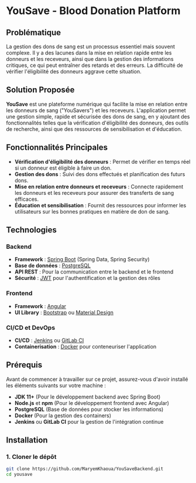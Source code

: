 # YouSave - Blood Donation Platform

## Problématique

La gestion des dons de sang est un processus essentiel mais souvent complexe. Il y a des lacunes dans la mise en relation rapide entre les donneurs et les receveurs, ainsi que dans la gestion des informations critiques, ce qui peut entraîner des retards et des erreurs. La difficulté de vérifier l'éligibilité des donneurs aggrave cette situation.

## Solution Proposée

**YouSave** est une plateforme numérique qui facilite la mise en relation entre les donneurs de sang ("YouSavers") et les receveurs. L'application permet une gestion simple, rapide et sécurisée des dons de sang, en y ajoutant des fonctionnalités telles que la vérification d'éligibilité des donneurs, des outils de recherche, ainsi que des ressources de sensibilisation et d'éducation.

## Fonctionnalités Principales

- **Vérification d'éligibilité des donneurs** : Permet de vérifier en temps réel si un donneur est éligible à faire un don.
- **Gestion des dons** : Suivi des dons effectués et planification des futurs dons.
- **Mise en relation entre donneurs et receveurs** : Connecte rapidement les donneurs et les receveurs pour assurer des transferts de sang efficaces.
- **Éducation et sensibilisation** : Fournit des ressources pour informer les utilisateurs sur les bonnes pratiques en matière de don de sang.

## Technologies

### Backend

- **Framework** : [Spring Boot](https://spring.io/projects/spring-boot) (Spring Data, Spring Security)
- **Base de données** : [PostgreSQL](https://www.postgresql.org/)
- **API REST** : Pour la communication entre le backend et le frontend
- **Sécurité** : [JWT](https://jwt.io/) pour l'authentification et la gestion des rôles

### Frontend

- **Framework** : [Angular](https://angular.io/)
- **UI Library** : [Bootstrap](https://getbootstrap.com/) ou [Material Design](https://material.angular.io/)

### CI/CD et DevOps

- **CI/CD** : [Jenkins](https://www.jenkins.io/) ou [GitLab CI](https://about.gitlab.com/stages-devops-lifecycle/continuous-integration/)
- **Containerisation** : [Docker](https://www.docker.com/) pour conteneuriser l'application

## Prérequis

Avant de commencer à travailler sur ce projet, assurez-vous d'avoir installé les éléments suivants sur votre machine :

- **JDK 11+** (Pour le développement backend avec Spring Boot)
- **Node.js** et **npm** (Pour le développement frontend avec Angular)
- **PostgreSQL** (Base de données pour stocker les informations)
- **Docker** (Pour la gestion des containers)
- **Jenkins** ou **GitLab CI** pour la gestion de l'intégration continue

## Installation

### 1. Cloner le dépôt

```bash
git clone https://github.com/MaryemKhaoua/YouSaveBackend.git
cd yousave